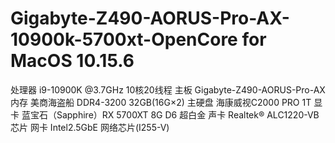 # Gigabyte-Z490-AORUS-Pro-AX-10900k-5700xt-OpenCore for MacOS 10.15.6

处理器      i9-10900K @3.7GHz 10核20线程
主板        Gigabyte-Z490-AORUS-Pro-AX
内存        美商海盗船 DDR4-3200 32GB(16G×2) 
主硬盘      海康威视C2000 PRO 1T
显卡        蓝宝石（Sapphire）RX 5700XT 8G D6 超白金
声卡        Realtek® ALC1220-VB芯片
网卡        Intel2.5GbE 网络芯片(I255-V)
